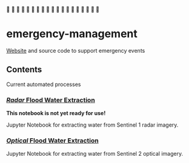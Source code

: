 :rotating_light: :rotating_light: :rotating_light: :rotating_light:
:rotating_light: :rotating_light: :rotating_light: :rotating_light:
:rotating_light: :rotating_light: :rotating_light: :rotating_light:
:rotating_light: :rotating_light: :rotating_light: :rotating_light:
:rotating_light: :rotating_light: :rotating_light:

# emergency-management

[Website](https://linz.github.io/emergency-management-tools/) and source code to
support emergency events

## Contents

Current automated processes

### [_Radar_ Flood Water Extraction](flooding/sentinel1_water_extraction/README.md)

**This notebook is not yet ready for use!**

Jupyter Notebook for extracting water from Sentinel 1 radar imagery.

### [_Optical_ Flood Water Extraction](flooding/sentinel2_water_extraction/README.md)

Jupyter Notebook for extracting water from Sentinel 2 optical imagery.
